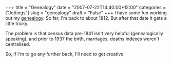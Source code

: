 +++
title = "Genealogy"
date = "2007-07-22T14:40:00+12:00"
categories = ["Jottings"]
slug = "genealogy"
draft = "False"
+++
I have some fun working out my
[genealogy](http://genes.petersmith.org/). So far, I'm back
to about 1812. But after that date it gets a little tricky.

The problem is that census data pre-1841 isn't very helpful
(genealogically speaking), and prior to 1937 the birth, marriages,
deaths indexes weren't centralised.

So, if I'm to go any further back, I'll need to get creative.

